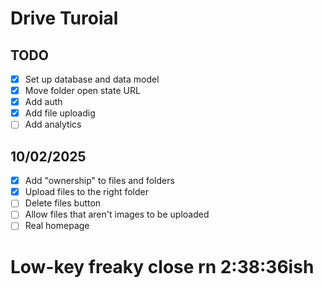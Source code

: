 # Drive Turoial

## TODO

- [x] Set up database and data model 
- [x] Move folder open state URL 
- [x] Add auth
- [x] Add file uploadig 
- [ ] Add analytics

## 10/02/2025

- [x] Add "ownership" to files and folders
- [x] Upload files to the right folder
- [ ] Delete files button
- [ ] Allow files that aren't images to be uploaded
- [ ] Real homepage

# Low-key freaky close rn 2:38:36ish